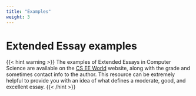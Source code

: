 ```yaml
---
title: "Examples"
weight: 3
---
```


# Extended Essay examples
{{< hint warning >}}
The examples of Extended Essays in Computer Science are available on the [CS EE World](https://cseeworld.wixsite.com/home) website, along with the grade and sometimes contact info to the author. This resource can be extremely helpful to provide you with an idea of what defines a moderate, good, and excellent essay.
{{< /hint >}}
